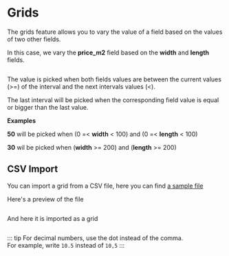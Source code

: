 # Grids

The grids feature allows you to vary the value of a field based on the values of two other fields.  

In this case, we vary the **price_m2** field based on the **width** and **length** fields.

<img srcset="/dynamicproduct/images/grids.jpg 2x" class="padding border">

The value is picked when both fields values are between the current values (>=) of the interval and the next intervals values (<).

The last interval will be picked when the corresponding field value is equal or bigger than the last value.

**Examples**

**50** will be picked when (0 =< **width** < 100) and (0 =< **length** < 100)

**30** wil be picked when (**width** >= 200) and (**length** >= 200)

## CSV Import

You can import a grid from a CSV file, here you can find [a sample file](/dynamicproduct/files/sample.csv ':ignore')

Here's a preview of the file

<img srcset="/dynamicproduct/images/grids-preview.jpg 2x">

And here it is imported as a grid

<img srcset="/dynamicproduct/images/grids-imported.jpg 2x" class="padding border">

::: tip
For decimal numbers, use the dot instead of the comma.  
For example, write `10.5` instead of `10,5`
:::
